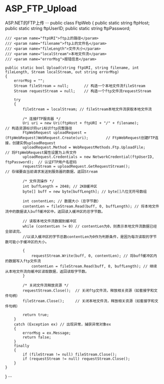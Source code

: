 # ASP_FTP_Upload
ASP.NET的FTP上传
···
public class FtpWeb
{
    public static string ftpHost;
    public static string ftpUserID;
    public static string ftpPassword;

    /// <param name="ftpURI">ftp上的路径</param>
    /// <param name="filename">ftp上的文件名</param>
    /// <param name="fileLength">文件大小</param>
    /// <param name="localStream">本地文件流</param>
    /// <param name="errorMsg">报错信息</param>
    
    public static bool Upload(string ftpURI, string filename, int fileLength, Stream localStream, out string errorMsg)
    {
        errorMsg = "";
        Stream fileStream = null;       // 构造一个本地文件流fileStream
        Stream requestStream = null;    // 构造一个ftp文件流requestStream
                                      
        try
        {
            fileStream = localStream; // fileStream本地文件流获取本地文件流

            /* 连接FTP服务器 */
            Uri uri = new Uri(ftpHost + ftpURI + "/" + filename);                       // 构造资源标识符uri标识ftp完整路径
            FtpWebRequest uploadRequest = (FtpWebRequest)WebRequest.Create(uri);        // FtpWebRequest创建FTP连接，创建实例uploadRequest  
            uploadRequest.Method = WebRequestMethods.Ftp.UploadFile;                    // 将FtpWebRequest属性设置为上传文件  
            uploadRequest.Credentials = new NetworkCredential(ftpUserID, ftpPassword);  // 认证FTP用户名密码  
            requestStream = uploadRequest.GetRequestStream();                           // 存储要由当前请求发送到服务器的数据，返回Stream

            /* 文件流操作 */
            int buffLength = 2048; // 2KB缓冲区  
            byte[] buff = new byte[buffLength]; // byte[]八位无符号数组

            int contentLen; // 数据大小（总字节数）
            contentLen = fileStream.Read(buff, 0, buffLength); // 将本地文件流中的数据读入buff缓冲区中。返回读入缓冲区的总字节数。

            // 读取本地文件流数据到缓冲区
            while (contentLen != 0) // contentLen为0，则表示本地文件流数据已经全部读完。
            //以读入缓冲区的字节总数contentLen为0作为判断条件，是因为每次读取的字节数可能小于缓冲区的大小。
            
            {
                requestStream.Write(buff, 0, contentLen); // 将buff缓冲区内的数据写入ftp文件流
                contentLen = fileStream.Read(buff, 0, buffLength); // 继续从本地文件流向缓冲区读取数据，返回读取字节数。
            }

            /* 关闭文件流释放资源 */
            requestStream.Close();  // 关闭ftp文件流，释放相关资源（如套接字和文件句柄）
            fileStream.Close();     // 关闭本地文件流，释放相关资源（如套接字和文件句柄）

            return true;
        }
        catch (Exception ex) // 出现异常，捕获异常对象ex
        {
            errorMsg = ex.Message;
            return false;
        }
        finally
        {
            if (fileStream != null) fileStream.Close();
            if (requestStream != null) requestStream.Close();
        }
    }


}
···
